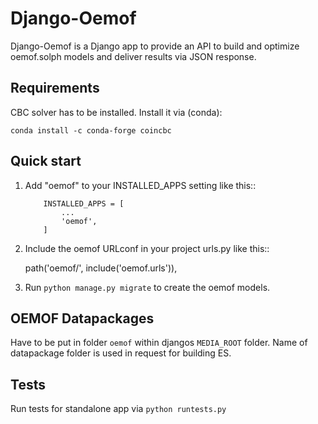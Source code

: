 # Django-Oemof

Django-Oemof is a Django app to provide an API to build and optimize oemof.solph models and deliver results via JSON response.

## Requirements

CBC solver has to be installed. Install it via (conda):
```
conda install -c conda-forge coincbc
```

## Quick start

1. Add "oemof" to your INSTALLED_APPS setting like this::
    ```
        INSTALLED_APPS = [
            ...
            'oemof',
        ]
    ```

2. Include the oemof URLconf in your project urls.py like this::

    path('oemof/', include('oemof.urls')),

3. Run ``python manage.py migrate`` to create the oemof models.


## OEMOF Datapackages

Have to be put in folder `oemof` within djangos `MEDIA_ROOT` folder.
Name of datapackage folder is used in request for building ES.

## Tests

Run tests for standalone app via `python runtests.py`
